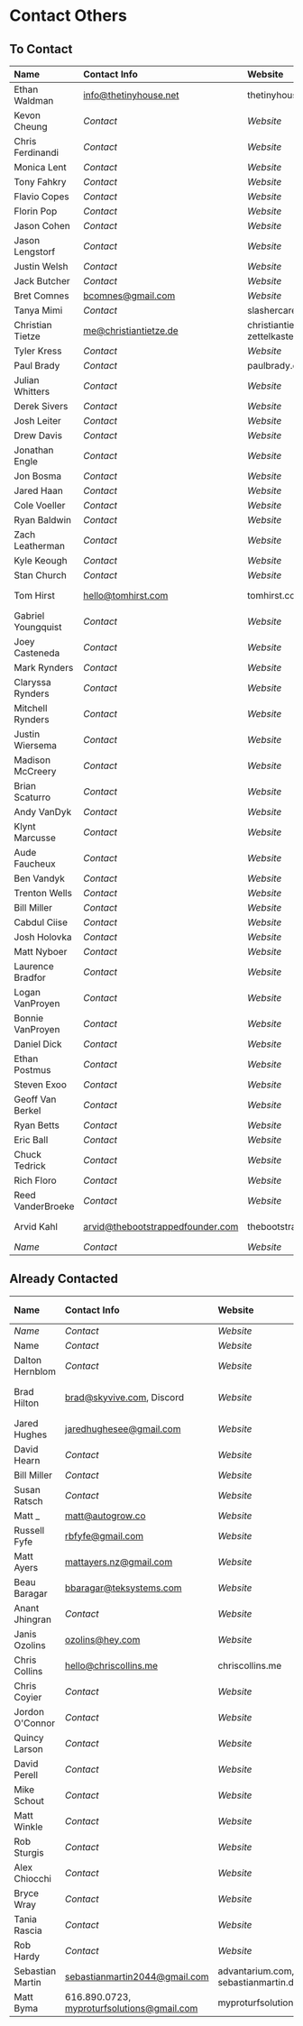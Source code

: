 # Contact Others

## To Contact

| Name | Contact Info | Website | Location |
| :-- | :-- | :-- | :-- |
| Ethan Waldman | info@thetinyhouse.net | thetinyhouse.net |  |
| Kevon Cheung | _Contact_ | _Website_ | _Location_ |
| Chris Ferdinandi | _Contact_ | _Website_ | _Location_ |
| Monica Lent | _Contact_ | _Website_ | _Location_ |
| Tony Fahkry | _Contact_ | _Website_ | _Location_ |
| Flavio Copes | _Contact_ | _Website_ | _Location_ |
| Florin Pop | _Contact_ | _Website_ | _Location_ |
| Jason Cohen | _Contact_ | _Website_ | _Location_ |
| Jason Lengstorf | _Contact_ | _Website_ | _Location_ |
| Justin Welsh | _Contact_ | _Website_ | _Location_ |
| Jack Butcher | _Contact_ | _Website_ | _Location_ |
| Bret Comnes | bcomnes@gmail.com | _Website_ | _Location_ |
| Tanya Mimi | _Contact_ | slashercareer.com |  |
| Christian Tietze | me@christiantietze.de | christiantietze.de, zettelkasten.de | _Location_ |
| Tyler Kress | _Contact_ | _Website_ | _Location_ |
| Paul Brady | _Contact_ | paulbrady.dev | _Location_ |
| Julian Whitters | _Contact_ | _Website_ | Wyoming, Michigan |
| Derek Sivers | _Contact_ | _Website_ | _Location_ |
| Josh Leiter | _Contact_ | _Website_ | _Location_ |
| Drew Davis | _Contact_ | _Website_ | _Location_ |
| Jonathan Engle | _Contact_ | _Website_ | _Location_ |
| Jon Bosma | _Contact_ | _Website_ | _Location_ |
| Jared Haan | _Contact_ | _Website_ | _Location_ |
| Cole Voeller | _Contact_ | _Website_ | _Location_ |
| Ryan Baldwin | _Contact_ | _Website_ | _Location_ |
| Zach Leatherman | _Contact_ | _Website_ | _Location_ |
| Kyle Keough | _Contact_ | _Website_ | _Location_ |
| Stan Church | _Contact_ | _Website_ | _Location_ |
| Tom Hirst | hello@tomhirst.com | tomhirst.com | Wakefield, UK |
| Gabriel Youngquist | _Contact_ | _Website_ | _Location_ |
| Joey Casteneda | _Contact_ | _Website_ | _Location_ |
| Mark Rynders | _Contact_ | _Website_ | _Location_ |
| Claryssa Rynders | _Contact_ | _Website_ | _Location_ |
| Mitchell Rynders | _Contact_ | _Website_ | _Location_ |
| Justin Wiersema | _Contact_ | _Website_ | _Location_ |
| Madison McCreery | _Contact_ | _Website_ | _Location_ |
| Brian Scaturro | _Contact_ | _Website_ | _Location_ |
| Andy VanDyk | _Contact_ | _Website_ | _Location_ |
| Klynt Marcusse | _Contact_ | _Website_ | _Location_ |
| Aude Faucheux | _Contact_ | _Website_ | _Location_ |
| Ben Vandyk | _Contact_ | _Website_ | _Location_ |
| Trenton Wells | _Contact_ | _Website_ | _Location_ |
| Bill Miller | _Contact_ | _Website_ | _Location_ |
| Cabdul Ciise | _Contact_ | _Website_ | _Location_ |
| Josh Holovka | _Contact_ | _Website_ | _Location_ |
| Matt Nyboer | _Contact_ | _Website_ | _Location_ |
| Laurence Bradfor | _Contact_ | _Website_ | _Location_ |
| Logan VanProyen | _Contact_ | _Website_ | _Location_ |
| Bonnie VanProyen | _Contact_ | _Website_ | _Location_ |
| Daniel Dick | _Contact_ | _Website_ | _Location_ |
| Ethan Postmus | _Contact_ | _Website_ | _Location_ |
| Steven Exoo | _Contact_ | _Website_ | _Location_ |
| Geoff Van Berkel | _Contact_ | _Website_ | _Location_ |
| Ryan Betts | _Contact_ | _Website_ | _Location_ |
| Eric Ball | _Contact_ | _Website_ | _Location_ |
| Chuck Tedrick | _Contact_ | _Website_ | _Location_ |
| Rich Floro | _Contact_ | _Website_ | _Location_ |
| Reed VanderBroeke | _Contact_ | _Website_ | _Location_ |
| Arvid Kahl | arvid@thebootstrappedfounder.com | thebootstrappedfounder.com | Düsseldorf, Germany |
| _Name_ | _Contact_ | _Website_ | _Location_ |

## Already Contacted

| Name | Contact Info | Website | Location | Last Contacted |
| :-- | :-- | :-- | :-- | --: |
| _Name_ | _Contact_ | _Website_ | _Location_ | _Date_ |
| Name | _Contact_ | _Website_ | _Location_ | _Date_ |
| Dalton Hernblom | _Contact_ | _Website_ | _Location_ | _Date_ |
| Brad Hilton | brad@skyvive.com, Discord | _Website_ | Salt Lake City, Utah | _Date_ |
| Jared Hughes | jaredhughesee@gmail.com | _Website_ | _Location_ | _Date_ |
| David Hearn | _Contact_ | _Website_ | _Location_ | _Date_ |
| Bill Miller | _Contact_ | _Website_ | _Location_ | _Date_ |
| Susan Ratsch | _Contact_ | _Website_ | _Location_ | _Date_ |
| Matt \_ | matt@autogrow.co | _Website_ | _Location_ | _Date_ |
| Russell Fyfe | rbfyfe@gmail.com | _Website_ | _Location_ | _Date_ |
| Matt Ayers | mattayers.nz@gmail.com | _Website_ | _Location_ | _Date_ |
| Beau Baragar | bbaragar@teksystems.com | _Website_ | _Location_ | _Date_ |
| Anant Jhingran | _Contact_ | _Website_ | _Location_ | _Date_ |
| Janis Ozolins | ozolins@hey.com | _Website_ | _Location_ | _Date_ |
| Chris Collins | hello@chriscollins.me | chriscollins.me | _Location_ | 02-08-2021 |
| Chris Coyier | _Contact_ | _Website_ | _Location_ | _Date_ |
| Jordon O'Connor | _Contact_ | _Website_ | _Location_ | _Date_ |
| Quincy Larson | _Contact_ | _Website_ | _Location_ | _Date_ |
| David Perell | _Contact_ | _Website_ | _Location_ | _Date_ |
| Mike Schout | _Contact_ | _Website_ | _Location_ | _Date_ |
| Matt Winkle | _Contact_ | _Website_ | _Location_ | _Date_ |
| Rob Sturgis | _Contact_ | _Website_ | _Location_ | _Date_ |
| Alex Chiocchi | _Contact_ | _Website_ | _Location_ | _Date_ |
| Bryce Wray | _Contact_ | _Website_ | _Location_ | _Date_ |
| Tania Rascia | _Contact_ | _Website_ | _Location_ | _Date_ |
| Rob Hardy | _Contact_ | _Website_ | _Location_ | _Date_ |
| Sebastian Martin | sebastianmartin2044@gmail.com | advantarium.com, sebastianmartin.dev | Munich, Germany | 02-23-2021 |
| Matt Byma | 616.890.0723, myproturfsolutions@gmail.com | myproturfsolutions.com | Walker, Michigan | 02-23-2021 |
